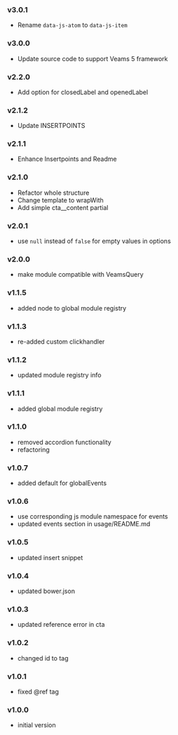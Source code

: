 ### v3.0.1
- Rename `data-js-atom` to `data-js-item`

### v3.0.0
- Update source code to support Veams 5 framework

### v2.2.0
- Add option for closedLabel and openedLabel

### v2.1.2
- Update INSERTPOINTS

### v2.1.1
- Enhance Insertpoints and Readme

### v2.1.0
- Refactor whole structure
- Change template to wrapWith
- Add simple cta__content partial

### v2.0.1
- use `null` instead of `false` for empty values in options

### v2.0.0
- make module compatible with VeamsQuery

### v1.1.5
- added node to global module registry

### v1.1.3
- re-added custom clickhandler

### v1.1.2
- updated module registry info

### v1.1.1
- added global module registry

### v1.1.0
- removed accordion functionality
- refactoring

### v1.0.7
- added default for globalEvents

### v1.0.6
- use corresponding js module namespace for events
- updated events section in usage/README.md

### v1.0.5
- updated insert snippet

### v1.0.4
- updated bower.json

### v1.0.3
- updated reference error in cta

### v1.0.2
- changed id to tag

### v1.0.1
- fixed @ref tag

### v1.0.0
- initial version